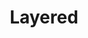 ---
codehost: https://github.com/LayeredStudio
logohandle: layered
sort: layered
title: Layered
twitter: https://x.com/LayeredAgency
website: https://laye.red/
---